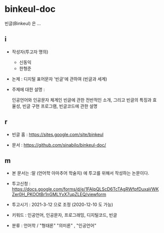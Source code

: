 # binkeul-doc

빈글(Binkeul) 은  ... 


## i

* 작성자(투고자 명의)
  + 신동익
  + 한형준

* 논제 : 디지털 표어문자 '빈글'에 관하여 (빈글과 세계)

* 주제에 대한 설명 :

    인공언어와 인공문자 체계인 빈글에 관한 전반적인 소개, 그리고 빈글의 특징과 효율성, 빈글 구현 프로그램, 빈글코드에 관한 설명

## r 

* 빈글 홈 :  <https://sites.google.com/site/binkeul>

* 문서 : <https://github.com/sinabilo/binkeul-doc/>

## m

* 본 문서는 :말 (언어학 아마추어 학술지) 에 투고를 위해서 작성하는 논문이다.

* 투고신청 :  <https://docs.google.com/forms/d/e/1FAIpQLScD6TcTAgRWfpfDuxaVWKZer0H_PKOOtBr1nGMLYvX7upZLEQ/viewform>

* 투고시기 : 2021-3-12 으로 조정  (2020-12-10 도 가능)

* 키워드 : 인공언어, 인공문자, 프로그래밍, 디지털코드, 빈글 

* 분류 : 언어학 / "형태론" "의미론" , "인공언어"
